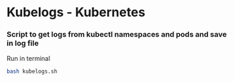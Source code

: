 # Kubelogs - Kubernetes

### Script to get logs from kubectl namespaces and pods and save in log file

Run in terminal
```sh
bash kubelogs.sh
```
